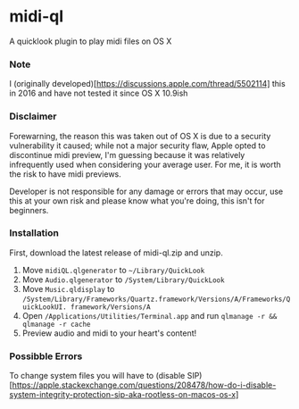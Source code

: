 # midi-ql

A quicklook plugin to play midi files on OS X

### Note

I (originally developed)[https://discussions.apple.com/thread/5502114] this in 2016 and have not tested it since OS X 10.9ish

### Disclaimer

Forewarning, the reason this was taken out of OS X is due to a security vulnerability it caused; while not a major security flaw, Apple opted to discontinue midi preview, I'm guessing because it was relatively infrequently used when considering your average user. For me, it is worth the risk to have midi previews.

Developer is not responsible for any damage or errors that may occur, use this at your own risk and please know what you're doing, this isn't for beginners.

### Installation
First, download the latest release of midi-ql.zip and unzip.

1. Move `midiQL.qlgenerator` to `~/Library/QuickLook`
2. Move `Audio.qlgenerator` to `/System/Library/QuickLook`
3. Move `Music.qldisplay` to `/System/Library/Frameworks/Quartz.framework/Versions/A/Frameworks/QuickLookUI. framework/Versions/A`
4. Open `/Applications/Utilities/Terminal.app` and run `qlmanage -r && qlmanage -r cache`
5. Preview audio and midi to your heart's content!

### Possibble Errors

To change system files you will have to (disable SIP)[https://apple.stackexchange.com/questions/208478/how-do-i-disable-system-integrity-protection-sip-aka-rootless-on-macos-os-x]
